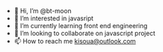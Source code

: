 - 👋 Hi, I’m @bt-moon
- 👀 I’m interested in javasript
- 🌱 I’m currently learning front end engineering
- 💞️ I’m looking to collaborate on javascript project
- 📫 How to reach me kisoua@outlook.com

<!---
bt-moon/bt-moon is a ✨ special ✨ repository because its `README.md` (this file) appears on your GitHub profile.
You can click the Preview link to take a look at your changes.
--->
